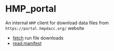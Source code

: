 ﻿# HMP_portal

An internal ``HMP`` client for download data files from ``https://portal.hmpdacc.org/`` website

+ [fetch](HMP_portal/fetch.1) run file downloads
+ [read.manifest](HMP_portal/read.manifest.1) 
